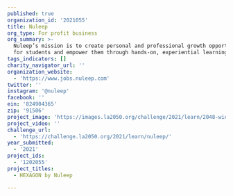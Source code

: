 ```yaml
---
published: true
organization_id: '2021055'
title: Nuleep
org_type: For profit business
org_summary: >-
  Nuleep’s mission is to create personal and professional growth opportunities
  for students and empower them through hands-on, experiential learning.
tags_indicators: []
charity_navigator_url: ''
organization_website:
  - 'https://www.jobs.nuleep.com'
twitter: ''
instagram: '@nuleep'
facebook: ''
ein: '824904365'
zip: '91506'
project_image: 'https://images.la2050.org/challenge/2021/learn/2048-wide/nuleep.jpg'
project_video: ''
challenge_url:
  - 'https://challenge.la2050.org/2021/learn/nuleep/'
year_submitted:
  - '2021'
project_ids:
  - '1202055'
project_titles:
  - HEXAGON by Nuleep

---
```

